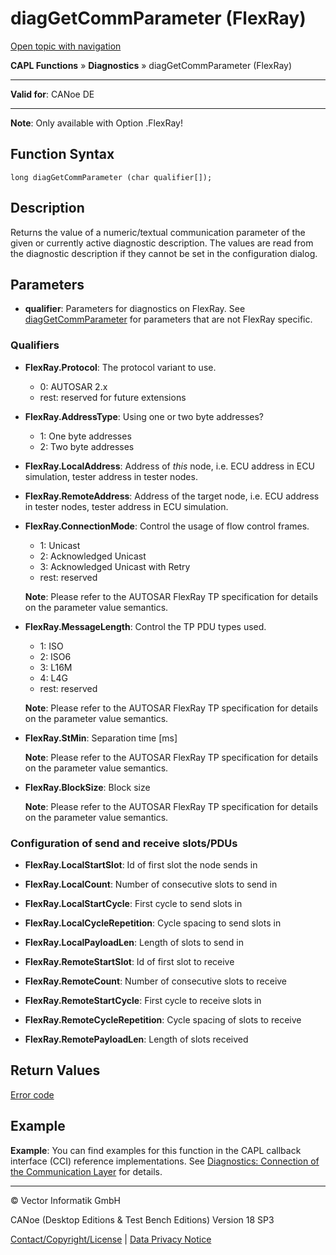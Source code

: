 # diagGetCommParameter (FlexRay)

[Open topic with navigation](../../../../../CANoeDEFamily.htm#Topics/CAPLFunctions/Diagnostics/Functions/CAPLfunctionDiagGetCommParameterFR.md)

**CAPL Functions** » **Diagnostics** » diagGetCommParameter (FlexRay)

---

**Valid for**: CANoe DE

---

**Note**: Only available with Option .FlexRay!

## Function Syntax

```plaintext
long diagGetCommParameter (char qualifier[]);
```

## Description

Returns the value of a numeric/textual communication parameter of the given or currently active diagnostic description. The values are read from the diagnostic description if they cannot be set in the configuration dialog.

## Parameters

- **qualifier**: Parameters for diagnostics on FlexRay. See [diagGetCommParameter](CAPLfunctionDiagGetCommParameter.md) for parameters that are not FlexRay specific.

### Qualifiers

- **FlexRay.Protocol**: The protocol variant to use.
  - 0: AUTOSAR 2.x
  - rest: reserved for future extensions

- **FlexRay.AddressType**: Using one or two byte addresses?
  - 1: One byte addresses
  - 2: Two byte addresses

- **FlexRay.LocalAddress**: Address of *this* node, i.e. ECU address in ECU simulation, tester address in tester nodes.

- **FlexRay.RemoteAddress**: Address of the target node, i.e. ECU address in tester nodes, tester address in ECU simulation.

- **FlexRay.ConnectionMode**: Control the usage of flow control frames.
  - 1: Unicast
  - 2: Acknowledged Unicast
  - 3: Acknowledged Unicast with Retry
  - rest: reserved

  **Note**: Please refer to the AUTOSAR FlexRay TP specification for details on the parameter value semantics.

- **FlexRay.MessageLength**: Control the TP PDU types used.
  - 1: ISO
  - 2: ISO6
  - 3: L16M
  - 4: L4G
  - rest: reserved

  **Note**: Please refer to the AUTOSAR FlexRay TP specification for details on the parameter value semantics.

- **FlexRay.StMin**: Separation time [ms]

  **Note**: Please refer to the AUTOSAR FlexRay TP specification for details on the parameter value semantics.

- **FlexRay.BlockSize**: Block size

  **Note**: Please refer to the AUTOSAR FlexRay TP specification for details on the parameter value semantics.

### Configuration of send and receive slots/PDUs

- **FlexRay.LocalStartSlot**: Id of first slot the node sends in
- **FlexRay.LocalCount**: Number of consecutive slots to send in
- **FlexRay.LocalStartCycle**: First cycle to send slots in
- **FlexRay.LocalCycleRepetition**: Cycle spacing to send slots in
- **FlexRay.LocalPayloadLen**: Length of slots to send in

- **FlexRay.RemoteStartSlot**: Id of first slot to receive
- **FlexRay.RemoteCount**: Number of consecutive slots to receive
- **FlexRay.RemoteStartCycle**: First cycle to receive slots in
- **FlexRay.RemoteCycleRepetition**: Cycle spacing of slots to receive
- **FlexRay.RemotePayloadLen**: Length of slots received

## Return Values

[Error code](../CAPLfunctionsDiagnosticsErrorCode.md)

## Example

**Example**: You can find examples for this function in the CAPL callback interface (CCI) reference implementations. See [Diagnostics: Connection of the Communication Layer](../CAPLfunctionsDiagnosticsConnectionCommunicationLayer.md) for details.

---

© Vector Informatik GmbH

CANoe (Desktop Editions & Test Bench Editions) Version 18 SP3

[Contact/Copyright/License](../../../Shared/ContactCopyrightLicense.md) | [Data Privacy Notice](https://www.vector.com/int/en/company/get-info/privacy-policy/)